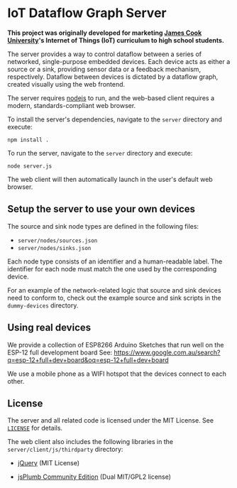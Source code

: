 IoT Dataflow Graph Server
=========================

**This project was originally developed for marketing [James Cook University](http://www.jcu.edu.au)'s Internet of Things (IoT) curriculum to high school students.**

The server provides a way to control dataflow between a series of networked, single-purpose embedded devices. Each device acts as either a source or a sink, providing sensor data or a feedback mechanism, respectively. Dataflow between devices is dictated by a dataflow graph, created visually using the web frontend.

The server requires [nodejs](https://nodejs.org/) to run, and the web-based client requires a modern, standards-compliant web browser.

To install the server's dependencies, navigate to the `server` directory and execute:

```
npm install .
```

To run the server, navigate to the `server` directory and execute:

```
node server.js
```

The web client will then automatically launch in the user's default web browser.


Setup the server to use your own devices
----------------------------------------

The source and sink node types are defined in the following files:
- `server/nodes/sources.json`
- `server/nodes/sinks.json`

Each node type consists of an identifier and a human-readable label. The identifier for each node must match the one used by the corresponding device.

For an example of the network-related logic that source and sink devices need to conform to, check out the example source and sink scripts in the `dummy-devices` directory.

Using real devices
----------------------------------------

We provide a collection of ESP8266 Arduino Sketches that run well on the ESP-12 full development board
See: https://www.google.com.au/search?q=esp-12+full+dev+board&oq=esp-12+full+dev+board

We use a mobile phone as a WIFI hotspot that the devices connect to each other.


License
-------

The server and all related code is licensed under the MIT License. See [`LICENSE`](./LICENSE) for details.

The web client also includes the following libraries in the `server/client/js/thirdparty` directory:

- [jQuery](https://jquery.com/) (MIT License)

- [jsPlumb Community Edition](https://github.com/sporritt/jsplumb/) (Dual MIT/GPL2 license)

